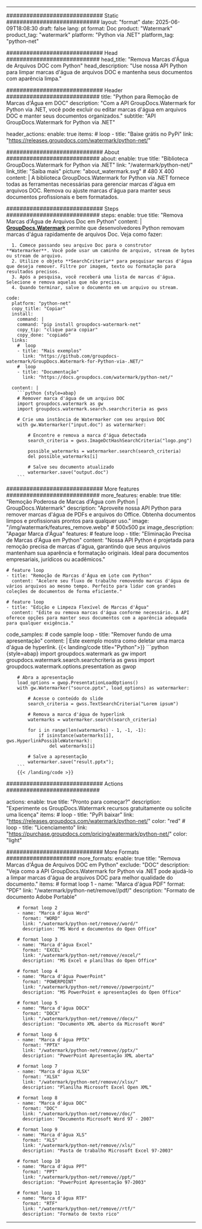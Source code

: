 
---
############################# Static ############################
layout: "format"
date:  2025-06-09T18:08:30
draft: false
lang: pt
format: Doc
product: "Watermark"
product_tag: "watermark"
platform: "Python via .NET"
platform_tag: "python-net"

############################# Head ############################
head_title: "Remova Marcas d'Água de Arquivos DOC com Python"
head_description: "Use nossa API Python para limpar marcas d'água de arquivos DOC e mantenha seus documentos com aparência limpa."

############################# Header ############################
title: "Python para Remoção de Marcas d'Água em DOC" 
description: "Com a API GroupDocs.Watermark for Python via .NET, você pode excluir ou editar marcas d'água em arquivos DOC e manter seus documentos organizados."
subtitle: "API GroupDocs.Watermark for Python via .NET" 

header_actions:
  enable: true
  items:
    #  loop
    - title: "Baixe grátis no PyPi"
      link: "https://releases.groupdocs.com/watermark/python-net/"
      
############################# About ############################
about:
    enable: true
    title: "Biblioteca GroupDocs.Watermark for Python via .NET"
    link: "/watermark/python-net/"
    link_title: "Saiba mais"
    picture: "about_watermark.svg" # 480 X 400
    content: |
       A biblioteca GroupDocs.Watermark for Python via .NET fornece todas as ferramentas necessárias para gerenciar marcas d'água em arquivos DOC. Remova ou ajuste marcas d'água para manter seus documentos profissionais e bem formatados.

############################# Steps ############################
steps:
    enable: true
    title: "Remova Marcas d'Água de Arquivos Doc em Python"
    content: |
      **[GroupDocs.Watermark](https://products.groupdocs.com/watermark/python-net/)** permite que desenvolvedores Python removam marcas d'água rapidamente de arquivos Doc. Veja como fazer:
      
      1. Comece passando seu arquivo Doc para o construtor **Watermarker**. Você pode usar um caminho de arquivo, stream de bytes ou stream de arquivo.
      2. Utilize o objeto **SearchCriteria** para pesquisar marcas d'água que deseja remover. Filtre por imagem, texto ou formatação para resultados precisos.
      3. Após a pesquisa, você receberá uma lista de marcas d'água. Selecione e remova aquelas que não precisa.
      4. Quando terminar, salve o documento em um arquivo ou stream.
   
    code:
      platform: "python-net"
      copy_title: "Copiar"
      install:
        command: |
        command: "pip install groupdocs-watermark-net"
        copy_tip: "clique para copiar"
        copy_done: "copiado"
      links:
        #  loop
        - title: "Mais exemplos"
          link: "https://github.com/groupdocs-watermark/GroupDocs.Watermark-for-Python-via-.NET/"
        #  loop
        - title: "Documentação"
          link: "https://docs.groupdocs.com/watermark/python-net/"
          
      content: |
        ```python {style=abap}
        # Remover marca d'água de um arquivo DOC
        import groupdocs.watermark as gw
        import groupdocs.watermark.search.searchcriteria as gwss

        # Crie uma instância de Watermarker com seu arquivo DOC
        with gw.Watermarker("input.doc") as watermarker:

            # Encontre e remova a marca d'água detectada
            search_criteria = gwss.ImageDctHashSearchCriteria("logo.png")

            possible_watermarks = watermarker.search(search_criteria)
            del possible_watermarks[i]

            # Salve seu documento atualizado
            watermarker.save("output.doc")
        ```  

############################# More features ############################
more_features:
  enable: true
  title: "Remoção Poderosa de Marcas d'Água com Python | GroupDocs.Watermark"
  description: "Aproveite nossa API Python para remover marcas d'água de PDFs e arquivos do Office. Obtenha documentos limpos e profissionais prontos para qualquer uso."
  image: "/img/watermark/features_remove.webp" # 500x500 px
  image_description: "Apagar Marca d'Água"
  features:
    # feature loop
    - title: "Eliminação Precisa de Marcas d'Água em Python"
      content: "Nossa API Python é projetada para remoção precisa de marcas d'água, garantindo que seus arquivos mantenham sua aparência e formatação originais. Ideal para documentos empresariais, jurídicos ou acadêmicos."

    # feature loop
    - title: "Remoção de Marcas d'Água em Lote com Python"
      content: "Acelere seu fluxo de trabalho removendo marcas d'água de vários arquivos ao mesmo tempo. Perfeito para lidar com grandes coleções de documentos de forma eficiente."

    # feature loop
    - title: "Edição e Limpeza Flexível de Marcas d'Água"
      content: "Edite ou remova marcas d'água conforme necessário. A API oferece opções para manter seus documentos com a aparência adequada para qualquer exigência."
      
  code_samples:
    # code sample loop
    - title: "Remover fundo de uma apresentação"
      content: |
        Este exemplo mostra como deletar uma marca d'água de hyperlink.
        {{< landing/code title="Python">}}
        ```python {style=abap}
        import groupdocs.watermark as gw
        import groupdocs.watermark.search.searchcriteria as gwss
        import groupdocs.watermark.options.presentation as gwop

        # Abra a apresentação
        load_options = gwop.PresentationLoadOptions()
        with gw.Watermarker("source.pptx", load_options) as watermarker:

            # Acesse o conteúdo do slide
            search_criteria = gwss.TextSearchCriteria("Lorem ipsum")

            # Remova a marca d'água de hyperlink
            watermarks = watermarker.search(search_criteria)

            for i in range(len(watermarks) - 1, -1, -1):
                if isinstance(watermarks[i], gws.HyperlinkPossibleWatermark):
                    del watermarks[i]

            # Salve a apresentação
            watermarker.save("result.pptx");
        ```
        {{< /landing/code >}}


############################# Actions ############################

actions:
  enable: true
  title: "Pronto para começar?"
  description: "Experimente os GroupDocs.Watermark recursos gratuitamente ou solicite uma licença"
  items:
    #  loop
    - title: "PyPi baixar"
      link: "https://releases.groupdocs.com/watermark/python-net/"
      color: "red"
        #  loop
    - title: "Licenciamento"
      link: "https://purchase.groupdocs.com/pricing/watermark/python-net/"
      color: "light"


############################# More Formats #####################
more_formats:
    enable: true
    title: "Remova Marcas d'Água de Arquivos DOC em Python"
    exclude: "DOC"
    description: "Veja como a API GroupDocs.Watermark for Python via .NET pode ajudá-lo a limpar marcas d'água de arquivos DOC para melhor qualidade do documento."
    items: 
        # format loop 1
        - name: "Marca d'água PDF"
          format: "PDF"
          link: "/watermark/python-net/remove//pdf/"
          description: "Formato de documento Adobe Portable"

        # format loop 2
        - name: "Marca d'água Word"
          format: "WORD"
          link: "/watermark/python-net/remove//word/"
          description: "MS Word e documentos do Open Office"
          
        # format loop 3
        - name: "Marca d'água Excel"
          format: "EXCEL"
          link: "/watermark/python-net/remove//excel/"
          description: "MS Excel e planilhas do Open Office"

        # format loop 4
        - name: "Marca d'água PowerPoint"
          format: "POWERPOINT"
          link: "/watermark/python-net/remove//powerpoint/"
          description: "MS PowerPoint e apresentações do Open Office"

        # format loop 5
        - name: "Marca d'água DOCX"
          format: "DOCX"
          link: "/watermark/python-net/remove//docx/"
          description: "Documento XML aberto da Microsoft Word"
          
        # format loop 6
        - name: "Marca d'água PPTX"
          format: "PPTX"
          link: "/watermark/python-net/remove//pptx/"
          description: "PowerPoint Apresentação XML aberta"
          
        # format loop 7
        - name: "Marca d'água XLSX"
          format: "XLSX"
          link: "/watermark/python-net/remove//xlsx/"
          description: "Planilha Microsoft Excel Open XML"

        # format loop 8
        - name: "Marca d'água DOC"
          format: "DOC"
          link: "/watermark/python-net/remove//doc/"
          description: "Documento Microsoft Word 97 - 2007"

        # format loop 9
        - name: "Marca d'água XLS"
          format: "XLS"
          link: "/watermark/python-net/remove//xls/"
          description: "Pasta de trabalho Microsoft Excel 97-2003"

        # format loop 10
        - name: "Marca d'água PPT"
          format: "PPT"
          link: "/watermark/python-net/remove//ppt/"
          description: "PowerPoint Apresentação 97-2003"

        # format loop 11
        - name: "Marca d'água RTF"
          format: "RTF"
          link: "/watermark/python-net/remove//rtf/"
          description: "Formato de texto rico"

---